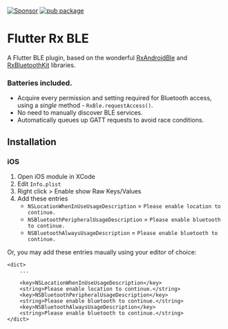[![Sponsor](https://img.shields.io/badge/Sponsor-jaaga_labs-red.svg?style=for-the-badge)](https://www.jaaga.in/labs) [![pub package](https://img.shields.io/pub/v/rx_ble.svg?style=for-the-badge)](https://pub.dartlang.org/packages/rx_ble)

# Flutter Rx BLE

A Flutter BLE plugin, based on the wonderful [RxAndroidBle](https://github.com/Polidea/RxAndroidBle) and [RxBluetoothKit](https://github.com/Polidea/RxBluetoothKit) libraries.

### Batteries included.

- Acquire every permission and setting required for Bluetooth access, using a _single_ method - `RxBle.requestAccess()`.
- No need to manually discover BLE services.
- Automatically queues up GATT requests to avoid race conditions.


## Installation

### iOS

1. Open iOS module in XCode
2. Edit `Info.plist`
3. Right click > Enable show Raw Keys/Values
4. Add these entries
    - `NSLocationWhenInUseUsageDescription` = `Please enable location to continue.`
    - `NSBluetoothPeripheralUsageDescription` = `Please enable bluetooth to continue.`
    - `NSBluetoothAlwaysUsageDescription` = `Please enable bluetooth to continue.`

Or, you may add these entries maually using your editor of choice:

```plist
<dict>
    ...

    <key>NSLocationWhenInUseUsageDescription</key>
    <string>Please enable location to continue.</string>
    <key>NSBluetoothPeripheralUsageDescription</key>
    <string>Please enable bluetooth to continue.</string>
    <key>NSBluetoothAlwaysUsageDescription</key>
    <string>Please enable bluetooth to continue.</string>
</dict>
```
